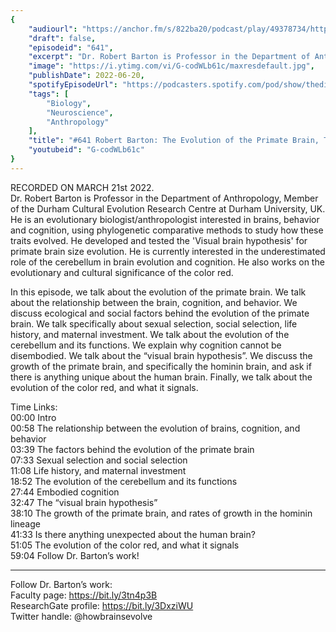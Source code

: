 ```yaml
---
{
	"audiourl": "https://anchor.fm/s/822ba20/podcast/play/49378734/https%3A%2F%2Fd3ctxlq1ktw2nl.cloudfront.net%2Fstaging%2F2022-2-21%2Fd5e4547b-3c1d-5402-e7e9-4fc28a33cc79.m4a",
	"draft": false,
	"episodeid": "641",
	"excerpt": "Dr. Robert Barton is Professor in the Department of Anthropology, Member of the Durham Cultural Evolution Research Centre at Durham University, UK. He is an evolutionary biologist/anthropologist interested in brains, behavior and cognition, using phylogenetic comparative methods to study how these traits evolved. He developed and tested the 'Visual brain hypothesis' for primate brain size evolution. He is currently interested in the underestimated role of the cerebellum in brain evolution and cognition. He also works on the evolutionary and cultural significance of the color red.",
	"image": "https://i.ytimg.com/vi/G-codWLb61c/maxresdefault.jpg",
	"publishDate": 2022-06-20,
	"spotifyEpisodeUrl": "https://podcasters.spotify.com/pod/show/thedissenter/episodes/641-Robert-Barton-The-Evolution-of-the-Primate-Brain--The-Visual-Brain--and-the-Color-Red-e1g1dve",
	"tags": [
		"Biology",
		"Neuroscience",
		"Anthropology"
	],
	"title": "#641 Robert Barton: The Evolution of the Primate Brain, The Visual Brain, and the Color Red",
	"youtubeid": "G-codWLb61c"
}
---
```

RECORDED ON MARCH 21st 2022.  
Dr. Robert Barton is Professor in the Department of Anthropology, Member of the Durham Cultural Evolution Research Centre at Durham University, UK. He is an evolutionary biologist/anthropologist interested in brains, behavior and cognition, using phylogenetic comparative methods to study how these traits evolved. He developed and tested the 'Visual brain hypothesis' for primate brain size evolution. He is currently interested in the underestimated role of the cerebellum in brain evolution and cognition. He also works on the evolutionary and cultural significance of the color red.

In this episode, we talk about the evolution of the primate brain. We talk about the relationship between the brain, cognition, and behavior. We discuss ecological and social factors behind the evolution of the primate brain. We talk specifically about sexual selection, social selection, life history, and maternal investment. We talk about the evolution of the cerebellum and its functions. We explain why cognition cannot be disembodied. We talk about the “visual brain hypothesis”. We discuss the growth of the primate brain, and specifically the hominin brain, and ask if there is anything unique about the human brain. Finally, we talk about the evolution of the color red, and what it signals.

Time Links:  
<time>00:00</time> Intro  
<time>00:58</time> The relationship between the evolution of brains, cognition, and behavior  
<time>03:39</time> The factors behind the evolution of the primate brain  
<time>07:33</time> Sexual selection and social selection  
<time>11:08</time> Life history, and maternal investment  
<time>18:52</time> The evolution of the cerebellum and its functions  
<time>27:44</time> Embodied cognition  
<time>32:47</time> The “visual brain hypothesis”  
<time>38:10</time> The growth of the primate brain, and rates of growth in the hominin lineage  
<time>41:33</time> Is there anything unexpected about the human brain?  
<time>51:05</time> The evolution of the color red, and what it signals  
<time>59:04</time> Follow Dr. Barton’s work!

---

Follow Dr. Barton’s work:  
Faculty page: https://bit.ly/3tn4p3B  
ResearchGate profile: https://bit.ly/3DxziWU  
Twitter handle: @howbrainsevolve
